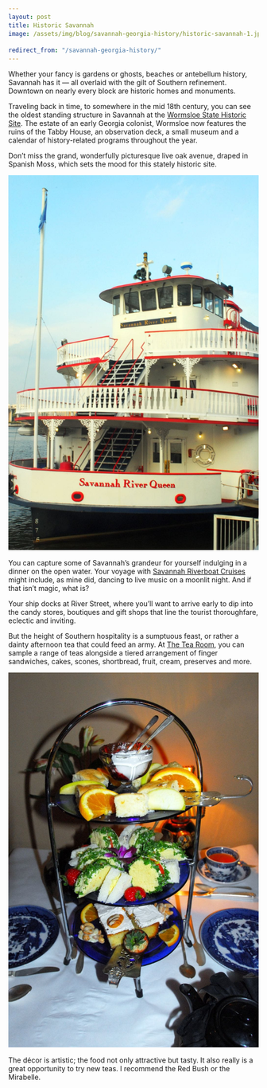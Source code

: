```yaml
---
layout: post
title: Historic Savannah
image: /assets/img/blog/savannah-georgia-history/historic-savannah-1.jpg

redirect_from: "/savannah-georgia-history/"
---
```


Whether your fancy is gardens or ghosts, beaches or antebellum history, Savannah has it — all overlaid with the gilt of Southern refinement. Downtown on nearly every block are historic homes and monuments.

Traveling back in time, to somewhere in the mid 18th century, you can see the oldest standing structure in Savannah at the [Wormsloe State Historic Site][0]. The estate of an early Georgia colonist, Wormsloe now features the ruins of the Tabby House, an observation deck, a small museum and a calendar of history-related programs throughout the year.

Don’t miss the grand, wonderfully picturesque  live oak avenue, draped in Spanish Moss, which sets the mood for this stately historic site.

![Historic Savannah](/assets/img/blog/savannah-georgia-history/historic-savannah-2.jpg)

You can capture some of Savannah’s grandeur for yourself indulging in a dinner on the open water. Your voyage with [Savannah Riverboat Cruises][1] might include, as mine did, dancing to live music on a moonlit night. And if that isn’t magic, what is?

Your ship docks at River Street, where you’ll want to arrive early to dip into the candy stores, boutiques and gift shops that line the tourist thoroughfare, eclectic and inviting.

But the height of Southern hospitality is a sumptuous feast, or rather a dainty afternoon tea that could feed an army. At [The Tea Room][2], you can sample a range of teas alongside a tiered arrangement of finger sandwiches, cakes, scones, shortbread, fruit, cream, preserves and more.

![Historic Savannah](/assets/img/blog/savannah-georgia-history/historic-savannah-3.jpg)

The décor is artistic; the food not only attractive but tasty. It also really is a great opportunity to try new teas. I recommend the Red Bush or the Mirabelle.


[0]: http://www.gastateparks.org/Wormsloe
[1]: http://www.savannahriverboat.com
[2]: http://www.savannahtearoom.com